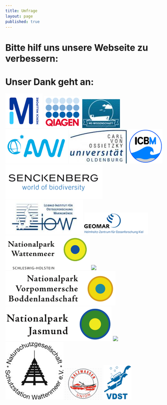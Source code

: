 ```yaml
---
title: Umfrage
layout: page
published: true
---
```



# Bitte hilf uns unsere Webseite zu verbessern:

<script>(function(e,t,n,o){var s,c,r;e.SMCX=e.SMCX||[],t.getElementById(o)||(s=t.getElementsByTagName(n),c=s[s.length-1],r=t.createElement(n),r.type="text/javascript",r.async=!0,r.id=o,r.src=["https:"===location.protocol?"https://":"http://","widget.surveymonkey.com/collect/website/js/DNiWvrS5w5_2B7LV8fJmx8BYnzpwWGrUpQMUE4QPSVGyeXNS9MZUY1d5Gez5RQFMXA.js"].join(""),c.parentNode.insertBefore(r,c))})(window,document,"script","smcx-sdk");</script>

# Unser Dank geht an:
<div class="block">
<img src="/assets/images/millipore.png"/>
<img src="/assets/images/qiagen.png"/>
<img src="/assets/images/ms_wissenschaft.jpg"/>
<img src="/assets/images/awi_logo.png"/>
<img src="/assets/images/oldenburg.jpg"/>
<img src="/assets/images/Logo_ICBM.png"/>
<img src="/assets/images/senckenberg.png"/>
<img src="/assets/images/iow.jpg"/>
<img src="/assets/images/geomar.png"/>
<img src="/assets/images/Logo_Nationalpark_Schleswig-Holsteinisches_Wattenmeer.svg.png"/>
<img src="/assets/images/Logo_Nationalpark_Niedersächsisches_Wattenmeer.svg.png"/>
<img src="/assets/images/Logo_Nationalpark_Vorpommersche_Boddenlandschaft.svg.png"/>
<img src="/assets/images/Logo_Nationalpark_Jasmund.svg.png"/>
<img src="/assets/images/Logo_Biosphärenreservat_Mittelelbe.svg.png"/>
<img src="/assets/images/LOGO-SWSchutzstationen_180.jpg"/>
<img src="/assets/images/sau-logo.png"/>
<img src="/assets/images/vdst.png"/>
</div>
